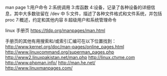 man page 
1:用户命令
2:系统调用
3:库函数
4:设备，记录了各种设备的详细信息，其中大多数驻留在 /dev 中
5:文件，描述了各种文件格式和文件系统，并包括 proc
7:概述，约定和其他内容
8:超级用户和系统管理命令

linux 手册页
https://tldp.org/manpages/man.html


手册页的其他有用搜索和/或索引汇编可在以下位置找到：
http://www.kernel.org/doc/man-pages/online_pages.html
http://www.linuxcommand.org/superman_pages.php
http://www2.linuxpakistan.net/man.php
http://linux.ctyme.com
http://www.phpman.info/
http://man.he.net/
http://www.linuxmanpages.com/